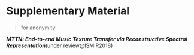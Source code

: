 # Supplementary Material 
> for anonymity

___MTTN: End-to-end Music Texture Transfer via Reconstructive Spectral Representation___(under review@ISMIR2018)
